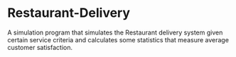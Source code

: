# Restaurant-Delivery
A simulation program that simulates the Restaurant delivery system given certain service criteria and calculates some statistics that measure average customer satisfaction.
